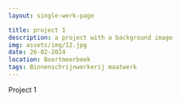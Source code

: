 ```yaml
---
layout: single-werk-page

title: project 1
description: a project with a background image
img: assets/img/12.jpg
date: 26-02-2024
location: Boortmeerbeek
tags: Binnenschrijnwerkerij maatwerk
---
```


Project 1